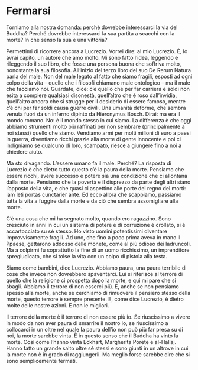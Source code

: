 # Fermarsi
Torniamo alla nostra domanda: perché dovrebbe interessarci la via del Buddha? Perché dovrebbe interessarci la sua partita a scacchi con la morte? In che senso la sua è una vittoria?

Permettimi di ricorrere ancora a Lucrezio. Vorrei dire: al mio Lucrezio. È, lo avrai capito, un autore che amo molto. Mi sono fatto l’idea, leggendo e rileggendo il suo libro, che fosse una persona buona che soffriva molto, nonostante la sua filosofia. All’inizio del terzo libro del suo De Rerum Natura parla del male. Non del male legato al fatto che siamo fragili, esposti ad ogni colpo della vita – quello che i filosofi chiamano male ontologico – ma il male che facciamo noi. Guardate, dice: c’è quello che per far carriera e soldi non esita a compiere qualsiasi disonestà, quell’altro che è roso dall’invidia, quell’altro ancora che si strugge per il desiderio di essere famoso, mentre c’è chi per far soldi causa guerre civili. Una umanità deforme, che sembra venuta fuori da un inferno dipinto da Hieronymus Bosch. Dirai: ma era il mondo romano. No: è il mondo stesso in cui siamo. La differenza è che oggi abbiamo strumenti molto più raffinati per non sembrare (principalmente a noi stessi) quello che siamo. Vendiamo armi per molti milioni di euro a paesi in guerra, diventiamo ricchi grazie alla morte di gente innocente e poi ci indigniamo se qualcuno di loro, scampato, riesce a giungere fino a noi a chiedere aiuto.

Ma sto divagando. L’essere umano fa il male. Perché? La risposta di Lucrezio è che dietro tutto questo c’è la paura della morte. Pensiamo che essere ricchi, avere successo e potere sia una condizione che ci allontana dalla morte. Pensiamo che la povertà e il disprezzo da parte degli altri siano l’opposto della vita, e che quasi ci aspettino alle porte del regno dei morti: iam leti portas cunctarier ante. Ed ecco allora che scappiamo, passiamo tutta la vita a fuggire dalla morte e da ciò che sembra assomigliare alla morte.

C’è una cosa che mi ha segnato molto, quando ero ragazzino. Sono cresciuto in anni in cui un sistema di potere e di corruzione è crollato, si è accartocciato su sé stesso. Ho visto uomini potentissimi diventare improvvisamente fragili. Ad uno, che fino a poco prima aveva in mano il Ppaese, gettarono addosso delle monete, come al più odioso dei ladruncoli. Ma a colpirmi fu soprattutto la fine di un uomo ricchissimo, un imprenditore spregiudicato, che si tolse la vita con un colpo di pistola alla testa.

Siamo come bambini, dice Lucrezio. Abbiamo paura, una paura terribile di cose che invece non dovrebbero spaventarci. Lui si riferisce al terrore di quello che la religione ci prospetta dopo la morte, e qui mi pare che si sbagli. Abbiamo il terrore di non esserci più. E, anche se non pensiamo spesso alla morte, anche se cerchiamo di rimuovere il pensiero stesso della morte, questo terrore è sempre presente. E, come dice Lucrezio, è dietro molte delle nostre azioni. E non le migliori.

Il terrore della morte è il terrore di non essere più io. Se riuscissimo a vivere in modo da non aver paura di smarrire il nostro io, se riuscissimo a collocarci in un oltre nel quale la paura dell’io non può più far presa su di noi, la morte sarebbe vinta. È in questo senso che il Buddha ha vinto la morte. Così come l’hanno vinta Eckhart, Margherita Porete e al-Hallaj. Hanno fatto un grande salto oltre sé stessi e sono giunti in un altrove in cui la morte non è in grado di raggiungerli. Ma meglio forse sarebbe dire che si sono semplicemente fermati.

 
